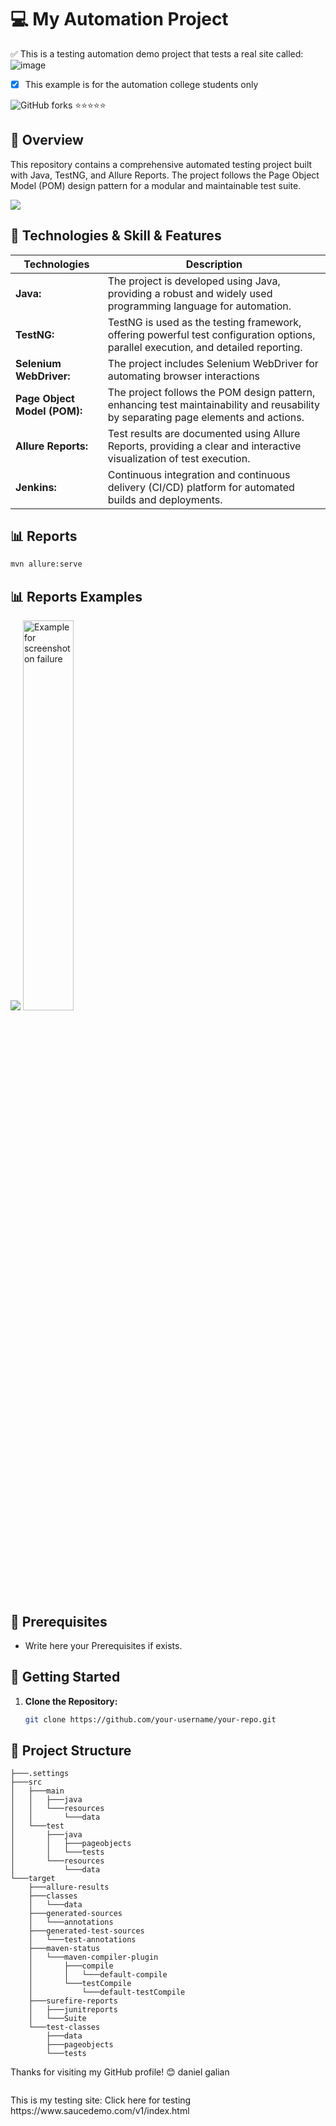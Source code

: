 

# 💻 My Automation Project 
✅ This is a testing automation demo project that tests a real site called: 
![image](https://github.com/user-attachments/assets/a71526d0-50b3-44f1-ba77-64fab5fd512e)

- [x] This example is for the automation college students only 

![GitHub forks](https://img.shields.io/badge/Number%20Of%20Happy%20Students-1000+-blue) ⭐⭐⭐⭐⭐

## 📖 Overview

This repository contains a comprehensive automated testing project built with Java, TestNG, and Allure Reports. 
The project follows the Page Object Model (POM) design pattern for a modular and maintainable test suite.

<p>
  <img src="[דוח באגים](https://github.com/user-attachments/assets/465ab889-c272-41d1-9d45-8f78ca0d7e6d)
"  />
</p>

## 📑 Technologies & Skill & Features
| Technologies      | Description |
| ----------- | ----------- |
| **Java:**      | The project is developed using Java, providing a robust and widely used programming language for automation.       |
| **TestNG:**   | TestNG is used as the testing framework, offering powerful test configuration options, parallel execution, and detailed reporting.        |
| **Selenium WebDriver:**   | The project includes Selenium WebDriver for automating browser interactions        |
| **Page Object Model (POM):**   | The project follows the POM design pattern, enhancing test maintainability and reusability by separating page elements and actions.        |
| **Allure Reports:**   | Test results are documented using Allure Reports, providing a clear and interactive visualization of test execution.        |
| **Jenkins:**   | Continuous integration and continuous delivery (CI/CD) platform for automated builds and deployments.        |



## 📊 Reports
  ```bash
  mvn allure:serve
  ```
## 📊 Reports Examples
<p>
  <img src="![Uploading image.png…]()
"  />
  <img src="ScreenShots/tc01_addTask1614893191281.jpg" width="40%" alt="Example for screenshot on failure" />
</p>

## 📖 Prerequisites

- Write here your Prerequisites if exists.

## 🚀 Getting Started

1. **Clone the Repository:**
   ```bash
   git clone https://github.com/your-username/your-repo.git
    ```

## 📁 Project Structure
```
├───.settings
├───src
│   ├───main
│   │   ├───java
│   │   └───resources
│   │       └───data
│   └───test
│       ├───java
│       │   ├───pageobjects
│       │   └───tests
│       └───resources
│           └───data
└───target
    ├───allure-results
    ├───classes
    │   └───data
    ├───generated-sources
    │   └───annotations
    ├───generated-test-sources
    │   └───test-annotations
    ├───maven-status
    │   └───maven-compiler-plugin
    │       ├───compile
    │       │   └───default-compile
    │       └───testCompile
    │           └───default-testCompile
    ├───surefire-reports
    │   ├───junitreports
    │   └───Suite
    └───test-classes
        ├───data
        ├───pageobjects
        └───tests
```

Thanks for visiting my GitHub profile! 😊
daniel galian
<p>
  <img ![image](https://github.com/user-attachments/assets/b626c9b6-39e2-4ef7-b7d6-34c7a1487c43)
 />
</p>
This is my testing site: Click here for testing https://www.saucedemo.com/v1/index.html
